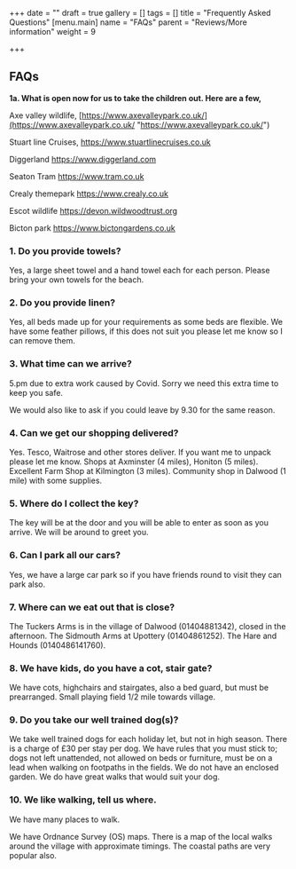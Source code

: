 +++
date = ""
draft = true
gallery = []
tags = []
title = "Frequently Asked Questions"
[menu.main]
name = "FAQs"
parent = "Reviews/More information"
weight = 9

+++
## FAQs

**1a. What is open now for us to take the children out. Here are a few,**

Axe valley wildlife, [https://www.axevalleypark.co.uk/](https://www.axevalleypark.co.uk/ "https://www.axevalleypark.co.uk/")

Stuart line Cruises, https://www.stuartlinecruises.co.uk

Diggerland  https://www.diggerland.com

Seaton Tram https://www.tram.co.uk

Crealy themepark  https://www.crealy.co.uk

Escot wildlife   https://devon.wildwoodtrust.org

Bicton park    https://www.bictongardens.co.uk

### 1. Do you provide towels?

Yes, a large sheet towel and a hand towel each for each person. Please bring your own towels for the beach.

### 2. Do you provide linen?

Yes, all beds made up for your requirements as some beds are flexible. We have some feather pillows, if this does not suit you please let me know so I can remove them.

### 3. What time can we arrive?

5\.pm due to extra work caused by Covid. Sorry we need this extra time to keep you safe.

We would also like to ask if you could leave by 9.30 for the same reason.

### 4. Can we get our shopping delivered?

Yes. Tesco, Waitrose and other stores deliver. If you want me to unpack please let me know.  Shops at Axminster (4 miles), Honiton (5 miles). Excellent Farm Shop at Kilmington (3 miles). Community shop in Dalwood (1 mile) with some supplies.

### 5. Where do I collect the key?

The key will be at the door and you will be able to enter as soon as you arrive. We will be around to greet you.

### 6. Can I park all our cars?

Yes, we have a large car park so if you have friends round to visit they can park also.

### 7. Where can we eat out that is close?

The Tuckers Arms is in the village of Dalwood (01404881342), closed in the afternoon. The Sidmouth Arms at Upottery (01404861252). The Hare and Hounds (0140486141760).

### 8. We have kids, do you have a cot, stair gate?

We have cots, highchairs and stairgates, also a bed guard, but must be prearranged. Small playing field 1/2 mile towards village.

### 9. Do you take our well trained dog(s)?

We take well trained dogs for each holiday let, but not in high season. There is a charge of £30 per stay per dog. We have rules that you must stick to; dogs not left unattended, not allowed on beds or furniture, must be on a lead when walking on footpaths in the fields. We do not have an enclosed garden. We do have great walks that would suit your dog.

### 10. We like walking, tell us where.

We have many places to walk.

We have Ordnance Survey (OS) maps. There is a map of the local walks around the village with approximate timings. The coastal paths are very popular also.